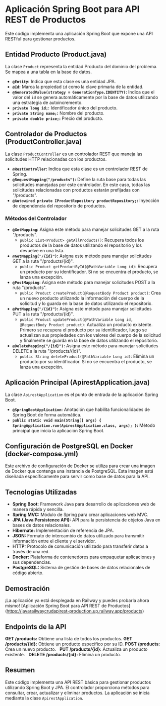 # Aplicación Spring Boot para API REST de Productos

Este código implementa una aplicación Spring Boot que expone una API RESTful para gestionar productos.

## Entidad Producto (Product.java)

La clase `Product` representa la entidad Producto del dominio del problema. Se mapea a una tabla en la base de datos.

* **`@Entity`:** Indica que esta clase es una entidad JPA.
* **`@Id`:** Marca la propiedad `id` como la clave primaria de la entidad.
* **`@GeneratedValue(strategy = GenerationType.IDENTITY)`:** Indica que el valor del `id` se genera automáticamente por la base de datos utilizando una estrategia de autoincremento.
* **`private long id;`:** Identificador único del producto.
* **`private String name;`:** Nombre del producto.
* **`private double price;`:** Precio del producto.

## Controlador de Productos (ProductController.java)

La clase `ProductController` es un controlador REST que maneja las solicitudes HTTP relacionadas con los productos.

* **`@RestController`:** Indica que esta clase es un controlador REST de Spring.
* **`@RequestMapping("/products")`:** Define la ruta base para todas las solicitudes manejadas por este controlador. En este caso, todas las solicitudes relacionadas con productos estarán prefijadas con "/products".
* **`@Autowired private IProductRepository productRepository;`:** Inyección de dependencia del repositorio de productos.

### Métodos del Controlador

* **`@GetMapping`:** Asigna este método para manejar solicitudes GET a la ruta "/products".
    * `public List<Product> getAllProducts()`: Recupera todos los productos de la base de datos utilizando el repositorio y los devuelve en una lista.
* **`@GetMapping("/{id}")`:** Asigna este método para manejar solicitudes GET a la ruta "/products/{id}".
    * `public Product getProductById(@PathVariable Long id)`: Recupera un producto por su identificador. Si no se encuentra el producto, se lanza una excepción.
* **`@PostMapping`:** Asigna este método para manejar solicitudes POST a la ruta "/products".
    * `public Product createProduct(@RequestBody Product product)`: Crea un nuevo producto utilizando la información del cuerpo de la solicitud y lo guarda en la base de datos utilizando el repositorio.
* **`@PutMapping("/{id}")`:** Asigna este método para manejar solicitudes PUT a la ruta "/products/{id}".
    * `public Product updateProduct(@PathVariable Long id, @RequestBody Product product)`: Actualiza un producto existente. Primero se recupera el producto por su identificador, luego se actualizan sus propiedades con los valores del cuerpo de la solicitud y finalmente se guarda en la base de datos utilizando el repositorio.
* **`@DeleteMapping("/{id}")`:** Asigna este método para manejar solicitudes DELETE a la ruta "/products/{id}".
    * `public String deleteProduct(@PathVariable Long id)`: Elimina un producto por su identificador. Si no se encuentra el producto, se lanza una excepción.

## Aplicación Principal (ApirestApplication.java)

La clase `ApirestApplication` es el punto de entrada de la aplicación Spring Boot.

* **`@SpringBootApplication`:** Anotación que habilita funcionalidades de Spring Boot de forma automática.
* **`public static void main(String[] args) { SpringApplication.run(ApirestApplication.class, args); }`:** Método principal que inicia la aplicación Spring Boot.

## Configuración de PostgreSQL en Docker (docker-compose.yml)
Este archivo de configuración de Docker se utiliza para crear una imagen de Docker que contenga una instancia de PostgreSQL. Esta imagen está diseñada específicamente para servir como base de datos para la API.

## Tecnologías Utilizadas
* **Spring Boot:** Framework Java para desarrollo de aplicaciones web de manera rápida y sencilla.
* **Spring MVC:** Módulo de Spring para crear aplicaciones web MVC.
* **JPA (Java Persistence API):** API para la persistencia de objetos Java en bases de datos relacionales.
* **Hibernate:** Implementación de referencia de JPA.
* **JSON:** Formato de intercambio de datos utilizado para transmitir información entre el cliente y el servidor.
* **HTTP:** Protocolo de comunicación utilizado para transferir datos a través de una red.
* **Docker:** Plataforma de contenedores para empaquetar aplicaciones y sus dependencias.
* **PostgreSQL:** Sistema de gestión de bases de datos relacionales de código abierto.

## Demostración
¡La aplicación ya está desplegada en Railway y puedes probarla ahora mismo!
[Aplicación Spring Boot para API REST de Productos] (https://javarailwaycrudapirest-production.up.railway.app/products)

## Endpoints de la API
**GET /products:** Obtiene una lista de todos los productos.
**GET /products/{id}:** Obtiene un producto específico por su ID.
**POST /products:** Crea un nuevo producto.   
**PUT /products/{id}:** Actualiza un producto existente.   
**DELETE /products/{id}:** Elimina un producto.

## Resumen

Este código implementa una API REST básica para gestionar productos utilizando Spring Boot y JPA. El controlador proporciona métodos para consultar, crear, actualizar y eliminar productos. La aplicación se inicia mediante la clase `ApirestApplication`.


